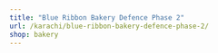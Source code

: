 ```yaml
---
title: "Blue Ribbon Bakery Defence Phase 2"
url: /karachi/blue-ribbon-bakery-defence-phase-2/
shop: bakery
---
```

